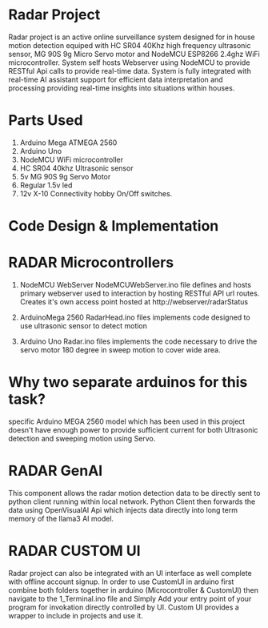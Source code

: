 
# Radar Project

Radar project is an active online surveillance system designed for in house motion detection equiped with HC SR04 40Khz high frequency ultrasonic sensor, MG 90S 9g Micro Servo motor and NodeMCU ESP8266 2.4ghz WiFi microcontroller. System self hosts Webserver using NodeMCU to provide RESTful Api calls to provide real-time data. System is fully integrated with real-time AI assistant support for efficient data interpretation and processing providing real-time insights into situations within houses.

# Parts Used

1) Arduino Mega ATMEGA 2560 
2) Arduino Uno
3) NodeMCU WiFi microcontroller
4) HC SR04 40khz Ultrasonic sensor
5) 5v MG 90S 9g Servo Motor
6) Regular 1.5v led
7) 12v X-10 Connectivity hobby On/Off switches.


# Code Design & Implementation

# RADAR Microcontrollers
1) NodeMCU WebServer
NodeMCUWebServer.ino file defines and hosts primary webserver used to interaction by hosting RESTful API url routes. Creates it's own access point hosted at http://webserver/radarStatus

2) ArduinoMega 2560
RadarHead.ino files implements code designed to use ultrasonic sensor to detect motion

3) Arduino Uno
Radar.ino files implements the code necessary to drive the servo motor 180 degree in sweep motion to cover wide area.

# Why two separate arduinos for this task?
specific Arduino MEGA 2560 model which has been used in this project doesn't have enough power to provide sufficient current for both Ultrasonic detection and sweeping motion using Servo.


# RADAR GenAI
This component allows the radar motion detection data to be directly sent to python client running within local network. Python Client then forwards the data using OpenVisualAI Api which injects data directly into long term memory of the llama3 AI model. 

# RADAR CUSTOM UI
Radar project can also be integrated with an UI interface as well complete with offline account signup. In order to use CustomUI in arduino
first combine both folders together in arduino (Microcontroller & CustomUI) then navigate to the 1_Terminal.ino file and Simply Add your entry point of your program for invokation directly controlled by UI. Custom UI provides a wrapper to include in projects and use it. 